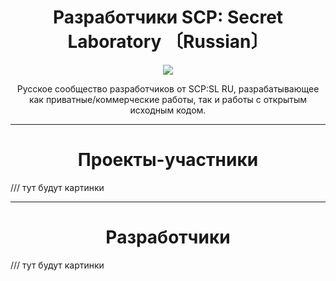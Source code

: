 <h1 align="center">Разработчики SCP: Secret Laboratory 〔Russian〕</h1>
<p align="center">
<img src="https://readme-typing-svg.herokuapp.com/?font=Fira+Code&pause=2000&color=8d8487&center=true&vCenter=true&width=600&lines=%D0%A0%D0%B0%D0%B7%D1%80%D0%B0%D0%B1%D0%BE%D1%82%D1%87%D0%B8%D0%BA%D0%B8+SCP:%20Secret%20Laboratory+-+%E3%80%94Russian%E3%80%95">
</p>
<p align="center">Русское сообщество разработчиков от SCP:SL RU, разрабатывающее как приватные/коммерческие работы, так и работы с открытым исходным кодом.</p>
<hr>

<h1 align="center">Проекты-участники</h1>
/// тут будут картинки
<hr>

<h1 align="center">Разработчики</h1>
/// тут будут картинки
